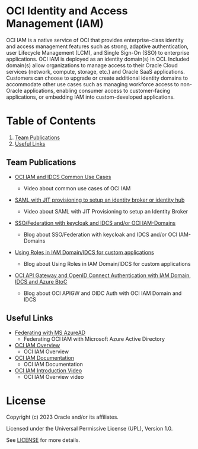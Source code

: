 # OCI Identity and Access Management (IAM)
 
OCI IAM is a native service of OCI that provides enterprise-class identity and access management features such as strong, adaptive authentication, user Lifecycle Management (LCM), and Single Sign-On (SSO) to enterprise applications. OCI IAM is deployed as an identity domain(s) in OCI. Included domain(s) allow organizations to manage access to their Oracle Cloud services (network, compute, storage, etc.) and Oracle SaaS applications. Customers can choose to upgrade or create additional identity domains to accommodate other use cases such as managing workforce access to non-Oracle applications, enabling consumer access to customer-facing applications, or embedding IAM into custom-developed applications.
 
# Table of Contents
 
1. [Team Publications](#team-publications)
2. [Useful Links](#useful-uinks)
 
## Team Publications
 
- [OCI IAM and IDCS Common Use Cases](https://www.youtube.com/watch?v=RiaPB8PaEjA)
    - Video about common use cases of OCI IAM

- [SAML with JIT provisioning to setup an identity broker or identity hub](  https://blogs.oracle.com/coretec/post/saml-with-just-in-time-provisioning-to-setup-an-identity-broker-or-identity-hub)
    - Video about SAML with JIT Provisioning to setup an Identity Broker

- [SSO/Federation with keycloak and IDCS and/or OCI IAM-Domains](https://blogs.oracle.com/coretec/post/ssofederation-with-keycloak-and-idcs-andor-oci-iam-domains)
    - Blog about SSO/Federation with keycloak and IDCS and/or OCI IAM-Domains
      
 - [Using Roles in IAM Domain/IDCS for custom applications](https://blogs.oracle.com/coretec/post/using-roles-in-iam-domainidcs-for-custom-applications)
    - Blog about Using Roles in IAM Domain/IDCS for custom applications
 
  - [OCI API Gateway and OpenID Connect Authentication with IAM Domain, IDCS and Azure BtoC](https://blogs.oracle.com/coretec/post/oci-api-gateway-and-openid-connect-authentication-with-iam-domain-idcs-and-azure-btoc)
    - Blog about OCI APIGW and OIDC Auth with OCI IAM Domain and IDCS
 
## Useful Links
 
- [Federating with MS AzureAD](https://docs.oracle.com/en-us/iaas/Content/Identity/Tasks/federatingADFSazure.htm)
    - Federating OCI IAM with Microsoft Azure Active Directory
- [OCI IAM Overview](https://www.oracle.com/uk/security/cloud-security/identity-cloud/)
    - OCI IAM Overview
- [OCI IAM Documentation](https://docs.oracle.com/en-us/iaas/Content/Identity/Concepts/overview.htm)
    - OCI IAM Documentation
- [OCI IAM Introduction Video](https://youtu.be/TUP9lIijNJQ)
    - OCI IAM Overview video
      
# License
 
Copyright (c) 2023 Oracle and/or its affiliates.
 
Licensed under the Universal Permissive License (UPL), Version 1.0.
 
See [LICENSE](https://github.com/oracle-devrel/technology-engineering/blob/folder-structure/LICENSE) for more details.
